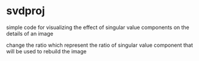 # svdproj
simple code  for visualizing the effect of singular value components on  the details of an image


 change the ratio which represent the ratio of singular value component that will be used to rebuild the image
 
